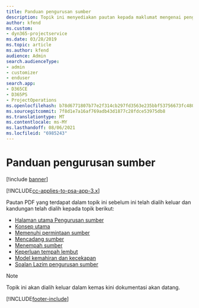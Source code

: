 ```yaml
---
title: Panduan pengurusan sumber
description: Topik ini menyediakan pautan kepada maklumat mengenai pengurusan sumber dalam Project Service Automation
author: kfend
ms.custom:
- dyn365-projectservice
ms.date: 03/28/2019
ms.topic: article
ms.author: kfend
audience: Admin
search.audienceType:
- admin
- customizer
- enduser
search.app:
- D365CE
- D365PS
- ProjectOperations
ms.openlocfilehash: b78d6771807b77e2f314cb297fd3563e235bbf53756673fc480df09e9b84dbbf
ms.sourcegitcommit: 7f8d1e7a16af769adb43d1877c28fdce53975db8
ms.translationtype: MT
ms.contentlocale: ms-MY
ms.lasthandoff: 08/06/2021
ms.locfileid: "6985243"
---
```

# <a name="resource-management-guide"></a>Panduan pengurusan sumber

[!include [banner](../../includes/psa-now-project-operations.md)]

[!INCLUDE[cc-applies-to-psa-app-3.x](../../includes/cc-applies-to-psa-app-3x.md)]

Pautan PDF yang terdapat dalam topik ini sebelum ini telah dialih keluar dan kandungan telah dialih kepada topik berikut:

- [Halaman utama Pengurusan sumber](../resource-management-home-page.md)
- [Konsep utama](../reports-key-concepts.md)
- [Memenuhi permintaan sumber](../resource-management-fulfill-requests.md)
- [Mencadang sumber](../resource-management-propose-resources.md)
- [Menempah sumber](../resource-management-book-resources-scheduleboard.md)
- [Keperluan tempah lembut](../resource-management-softbook-requirements.md)
- [Model kemahiran dan kecekapan](../resource-management-skills-proficiency.md)
- [Soalan Lazim pengurusan sumber](../resource-management-faq.md)

> [!NOTE]
> Topik ini akan dialih keluar dalam kemas kini dokumentasi akan datang. 


[!INCLUDE[footer-include](../../includes/footer-banner.md)]
